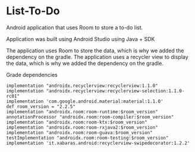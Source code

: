 # List-To-Do
Android application that uses Room to store a to-do list.


Application was built using Android Studio using Java + SDK

The application uses Room to store the data, which is why we added the dependency on the gradle.
The application uses a recycler view to display the data, which is why we added the dependency on the gradle.

Grade dependencies

    implementation "androidx.recyclerview:recyclerview:1.1.0"
    implementation "androidx.recyclerview:recyclerview-selection:1.1.0-rc01"
    implementation 'com.google.android.material:material:1.1.0'
    def room_version = "2.2.5"
    implementation "androidx.room:room-runtime:$room_version"
    annotationProcessor "androidx.room:room-compiler:$room_version"
    implementation "androidx.room:room-ktx:$room_version"
    implementation "androidx.room:room-rxjava2:$room_version"
    implementation "androidx.room:room-guava:$room_version"
    testImplementation "androidx.room:room-testing:$room_version"
    implementation 'it.xabaras.android:recyclerview-swipedecorator:1.2.2'
